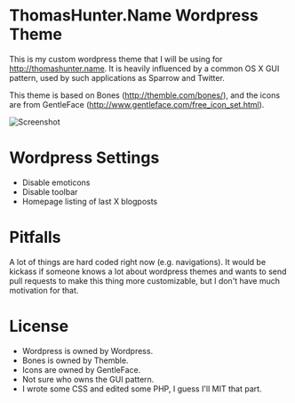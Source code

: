 # ThomasHunter.Name Wordpress Theme

This is my custom wordpress theme that I will be using for http://thomashunter.name.
It is heavily influenced by a common OS X GUI pattern, used by such applications as
Sparrow and Twitter.

This theme is based on Bones (http://themble.com/bones/), and the icons are from
GentleFace (http://www.gentleface.com/free_icon_set.html).

![Screenshot](https://raw.github.com/tlhunter/thomashunter.name/master/screenshot.png)

# Wordpress Settings

* Disable emoticons
* Disable toolbar
* Homepage listing of last X blogposts

# Pitfalls

A lot of things are hard coded right now (e.g. navigations). It would be kickass if
someone knows a lot about wordpress themes and wants to send pull requests to make
this thing more customizable, but I don't have much motivation for that.

# License

* Wordpress is owned by Wordpress.
* Bones is owned by Themble.
* Icons are owned by GentleFace.
* Not sure who owns the GUI pattern.
* I wrote some CSS and edited some PHP, I guess I'll MIT that part.
